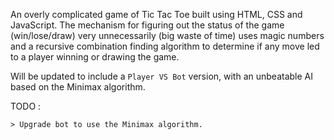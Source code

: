 An overly complicated game of Tic Tac Toe built using HTML, CSS and JavaScript. The mechanism for figuring out the status of the game (win/lose/draw) very unnecessarily (big waste of time) uses magic numbers and a recursive combination finding algorithm to determine if any move led to a player winning or drawing the game.

Will be updated to include a `Player VS Bot` version, with an unbeatable AI based on the Minimax algorithm.


TODO :

    > Upgrade bot to use the Minimax algorithm.
